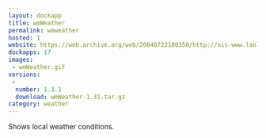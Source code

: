 ```yaml
---
layout: dockapp
title: wmWeather
permalink: wmweather
hosted: 1
website: https://web.archive.org/web/20040722180350/http://nis-www.lanl.gov/~mgh/WindowMaker/DockApps.shtml
dockapps: 17
images:
 - wmWeather.gif
versions:
 -
  number: 1.3.1
  download: wmWeather-1.31.tar.gz
category: weather
---
```

Shows local weather conditions.
